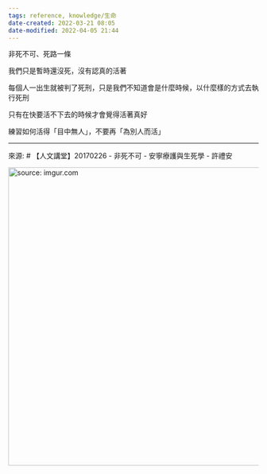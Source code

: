 ```yaml
---
tags: reference, knowledge/生命
date-created: 2022-03-21 08:05
date-modified: 2022-04-05 21:44
---
```


非死不可、死路一條

我們只是暫時還沒死，沒有認真的活著

每個人一出生就被判了死刑，只是我們不知道會是什麼時候，以什麼樣的方式去執行死刑

只有在快要活不下去的時候才會覺得活著真好

練習如何活得「目中無人」，不要再「為別人而活」


---
來源: # 【人文講堂】20170226 - 非死不可 - 安寧療護與生死學 - 許禮安

<a href="https://imgur.com/sLhjjV1"><img src="https://i.imgur.com/sLhjjV1.jpg" title="source: imgur.com" width="600px"/></a>
